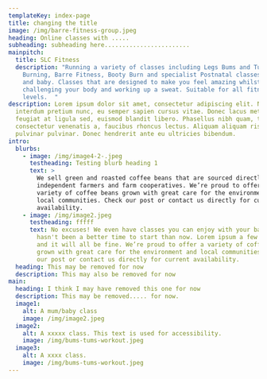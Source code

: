 ```yaml
---
templateKey: index-page
title: changing the title
image: /img/barre-fitness-group.jpeg
heading: Online classes with .....
subheading: subheading here........................
mainpitch:
  title: SLC Fitness
  description: "Running a variety of classes including Legs Bums and Tums, Fat
    Burning, Barre Fitness, Booty Burn and specialist Postnatal classes for mum
    and baby. Classes that are designed to make you feel amazing whilst
    challenging your body and working up a sweat. Suitable for all fitness
    levels.  "
description: Lorem ipsum dolor sit amet, consectetur adipiscing elit. Nullam
  interdum pretium nunc, eu semper sapien cursus vitae. Donec lacus metus,
  feugiat at ligula sed, euismod blandit libero. Phasellus nibh quam, tempus
  consectetur venenatis a, faucibus rhoncus lectus. Aliquam aliquam risus et
  pulvinar pulvinar. Donec hendrerit ante eu ultricies bibendum.
intro:
  blurbs:
    - image: /img/image4-2-.jpeg
      testheading: Testing blurb heading 1
      text: >
        We sell green and roasted coffee beans that are sourced directly from
        independent farmers and farm cooperatives. We’re proud to offer a
        variety of coffee beans grown with great care for the environment and
        local communities. Check our post or contact us directly for current
        availability.
    - image: /img/image2.jpeg
      testheading: fffff
      text: No excuses! We even have classes you can enjoy with your baby. There
        hasn't been a better time to start than now. Lorem ipsum a few times,
        and it will all be fine. We’re proud to offer a variety of coffee beans
        grown with great care for the environment and local communities. Check
        our post or contact us directly for current availability.
  heading: This may be removed for now
  description: This may also be removed for now
main:
  heading: I think I may have removed this one for now
  description: This may be removed..... for now.
  image1:
    alt: A mum/baby class
    image: /img/image2.jpeg
  image2:
    alt: A xxxxx class. This text is used for accessibility.
    image: /img/bums-tums-workout.jpeg
  image3:
    alt: A xxxx class.
    image: /img/bums-tums-workout.jpeg
---
```

